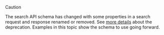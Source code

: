 ﻿---
author: angelgolfer-ms
ms.topic: include
ms.date: 09/15/2020
ms.author: angelgolfer-ms
---

<!-- markdownlint-disable MD041-->

> [!CAUTION]
> The search API schema has changed with some properties in a search request and response renamed or removed. See [more details](/graph/api/resources/search-api-overview?view=graph-rest-beta&preserve-view=true#schema-change-deprecation-warning) about the deprecation. Examples in this topic show the schema to use going forward.
